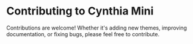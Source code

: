 # Contributing to Cynthia Mini

Contributions are welcome! Whether it's adding new themes, improving documentation, or fixing bugs, please feel free to contribute.